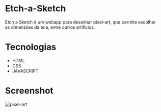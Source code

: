 # Etch-a-Sketch
Etch a Sketch é um webapp para desenhar pixel-art, que permite escolher as dimensões da tela, entre outros artificios.

# Tecnologias
<ul>
<li>HTML</li>
<li>CSS</li>
<li>JAVASCRIPT</li>
</ul>

# Screenshot

![pixel-art](https://user-images.githubusercontent.com/115052701/223878072-7d22427c-80ee-4271-b6af-d75ad1d6f219.PNG)

